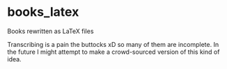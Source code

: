 # books_latex

Books rewritten as LaTeX files

Transcribing is a pain the buttocks xD so many of them are incomplete. In the future I might attempt to make a crowd-sourced version of this kind of idea.
